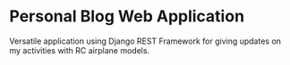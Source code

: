 # Personal Blog Web Application
Versatile application using Django REST Framework for giving updates on my activities with RC airplane models.
